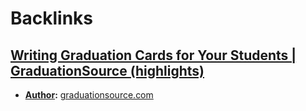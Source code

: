 
# Backlinks
## [Writing Graduation Cards for Your Students | GraduationSource (highlights)](<Writing Graduation Cards for Your Students | GraduationSource (highlights).md>)
- **[Author](<Author.md>):** [graduationsource.com](<graduationsource.com.md>)

